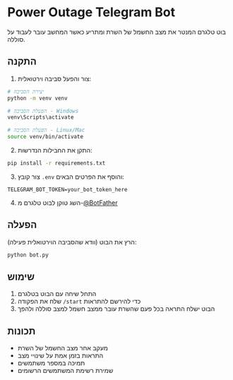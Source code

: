 # Power Outage Telegram Bot

בוט טלגרם המנטר את מצב החשמל של השרת ומתריע כאשר המחשב עובר לעבוד על סוללה.

## התקנה

1. צור והפעל סביבה וירטואלית:
```bash
# יצירת הסביבה
python -m venv venv

# הפעלת הסביבה - Windows
venv\Scripts\activate

# הפעלת הסביבה - Linux/Mac
source venv/bin/activate
```

2. התקן את החבילות הנדרשות:
```bash
pip install -r requirements.txt
```

3. צור קובץ `.env` והוסף את הפרטים הבאים:
```
TELEGRAM_BOT_TOKEN=your_bot_token_here
```

4. השג טוקן לבוט טלגרם מ-[@BotFather](https://t.me/botfather)

## הפעלה

הרץ את הבוט (וודא שהסביבה הוירטואלית פעילה):
```bash
python bot.py
```

## שימוש

1. התחל שיחה עם הבוט בטלגרם
2. שלח את הפקודה `/start` כדי להירשם להתראות
3. הבוט ישלח התראה בכל פעם שהשרת עובר ממצב חשמל למצב סוללה ולהפך

## תכונות

- מעקב אחר מצב החשמל של השרת
- התראות בזמן אמת על שינויי מצב
- תמיכה במספר משתמשים
- שמירת רשימת המשתמשים הרשומים 